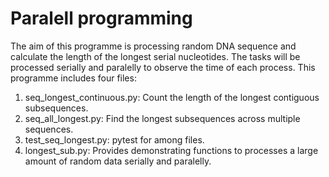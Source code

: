 # Paralell programming
The aim of this programme is processing random DNA sequence and calculate the length of the longest serial nucleotides. The tasks will be processed serially and paralelly to observe the time of each process.
This programme includes four files:
1. seq_longest_continuous.py:
Count the length of the longest contiguous subsequences.
2. seq_all_longest.py:
Find the longest subsequences across multiple sequences.
3. test_seq_longest.py:
pytest for among files.
4. longest_sub.py:
Provides demonstrating functions to processes a large amount of random data serially and paralelly.  